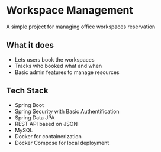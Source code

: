 # Workspace Management

A simple project for managing office workspaces reservation

## What it does

- Lets users book the workspaces
- Tracks who booked what and when
- Basic admin features to manage resources
  
## Tech Stack

- Spring Boot
- Spring Security with Basic Authentification
- Spring Data JPA
- REST API based on JSON
- MySQL
- Docker for containerization
- Docker Compose for local deployment
